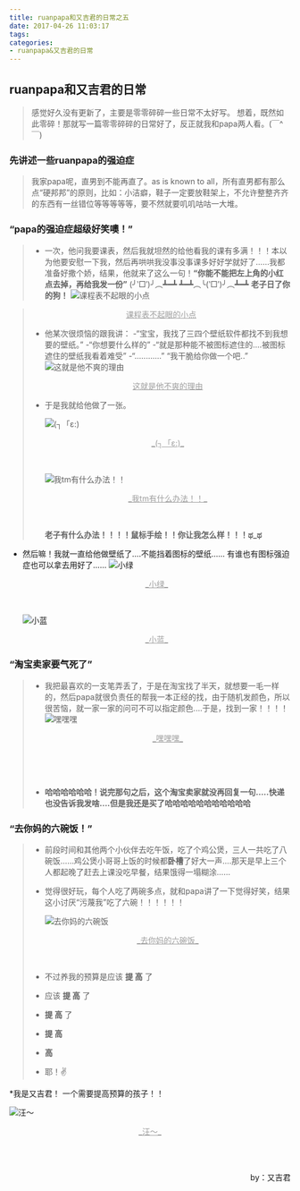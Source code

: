 ```yaml
---
title: ruanpapa和又吉君的日常之五
date: 2017-04-26 11:03:17
tags:
categories:
- ruanpapa&又吉君的日常
---
```


## ruanpapa和又吉君的日常

> 感觉好久没有更新了，主要是零零碎碎一些日常不太好写。 想着，既然如此零碎！那就写一篇零零碎碎的日常好了，反正就我和papa两人看。(￣^￣)

### 先讲述一些ruanpapa的强迫症

> 我家papa呢，直男到不能再直了。as is known to all，所有直男都有那么点“硬邦邦”的原则，比如：小洁癖，鞋子一定要放鞋架上，不允许整整齐齐的东西有一丝错位等等等等等，要不然就要叽叽咕咕一大堆。

### “papa的强迫症超级好笑噢！”

>  - 一次，他问我要课表，然后我就坦然的给他看我的课有多满！！！本以为他要安慰一下我，然后再哄哄我没事没事课多好好学就好了……我都准备好撒个娇，结果，他就来了这么一句！**“你能不能把左上角的小红点去掉，再给我发一份”**
>    (╯‵□′)╯︵┻━┻
>    ┻━┻︵╰(‵□′)╯︵┻━┻
>    **老子日了你的狗！**
>     ![课程表不起眼的小点](http://upload-images.jianshu.io/upload_images/5431890-8e87538b62248c5f.jpg)

> <p align="center"><font color="9E9E9E"><u>课程表不起眼的小点</u></font></p>
>
> * 他某次很烦恼的跟我讲：
>   -“宝宝，我找了三四个壁纸软件都找不到我想要的壁纸。”
>   -“你想要什么样的”
>   -“就是那种能不被图标遮住的....被图标遮住的壁纸我看着难受”
>   -“............”
>   “我干脆给你做一个吧..”
>   ![这就是他不爽的理由](http://upload-images.jianshu.io/upload_images/5431890-437fed0289250be6.jpg)
>
>   <p align="center"><font color="9E9E9E"><u>这就是他不爽的理由</u></font></p>
>
> * 于是我就给他做了一张。
>
>   ![_(┐「ε:)_](http://upload-images.jianshu.io/upload_images/5431890-2599e513e3ded9fa.jpg)
>
>   <p align="center"><font color="9E9E9E"><u>_(┐「ε:)_</u></font></p>
>
>   ​
>
>   ![我tm有什么办法！！](http://upload-images.jianshu.io/upload_images/5431890-32a5b58070d58a02.jpg)
>
>   <p align="center"><font color="9E9E9E"><u>_我tm有什么办法！！_</u></font></p>
>
>   ​
>
>   **老子有什么办法！！！！鼠标手绘！！你让我怎么样！！！ಥ_ಥ**


* 然后嘛！我就一直给他做壁纸了....不能挡着图标的壁纸...... 有谁也有图标强迫症也可以拿去用好了……
  ![小绿](http://upload-images.jianshu.io/upload_images/5431890-46fead901d3a0cff.jpg)

  <p align="center"><font color="9E9E9E"><u>_小绿_</u></font></p>

  ​

  ![小蓝](http://upload-images.jianshu.io/upload_images/5431890-abac2286f800bd00.jpg)

  <p align="center"><font color="9E9E9E"><u>_小蓝_</u></font></p>

### “淘宝卖家要气死了”

> * 我把最喜欢的一支笔弄丢了，于是在淘宝找了半天，就想要一毛一样的，然后papa就很负责任的帮我一本正经的找，由于随机发颜色，所以很苦恼，就一家一家的问可不可以指定颜色....于是，找到一家！！！！
>   ![嘿嘿嘿](http://upload-images.jianshu.io/upload_images/5431890-405a6aee5bdd0ae8.jpg)
>
>   <p align="center"><font color="9E9E9E"><u>_嘿嘿嘿_</u></font></p>
>
>   ​
>
>   ​
>
> * **哈哈哈哈哈哈！说完那句之后，这个淘宝卖家就没再回复一句.....快递也没告诉我发啥....但是我还是买了哈哈哈哈哈哈哈哈哈哈哈**


### “去你妈的六碗饭！”

> * 前段时间和其他两个小伙伴去吃午饭，吃了个鸡公煲，三人一共吃了八碗饭……鸡公煲小哥哥上饭的时候都**卧槽**了好大一声....那天是早上三个人都起晚了赶去上课没吃早餐，结果饿得一塌糊涂……
>
> * 觉得很好玩，每个人吃了两碗多点，就和papa讲了一下觉得好笑，结果这小讨厌“污蔑我”吃了六碗！！！！！！
>
>   ![去你妈的六碗饭](http://upload-images.jianshu.io/upload_images/5431890-abc50c31d245580f.jpg)
>
>   <p align="center"><font color="9E9E9E"><u>_去你妈的六碗饭_</u></font></p>
>
>   ​
>
> * 不过养我的预算是应该  **提 高**  了
>
> * 应该  **提 高**  了
>
> * **提 高**  了
>
> * **提 高**
>
> * **高**
>
> * 耶！✌️


*我是又吉君！ 一个需要提高预算的孩子！！

![汪～](http://upload-images.jianshu.io/upload_images/5431890-ab475351e7890445.jpg)

<p align="center"><font color="9E9E9E"><u>_汪～_</u></font></p>

<br>
<br>
<p align="right">by：又吉君</p>